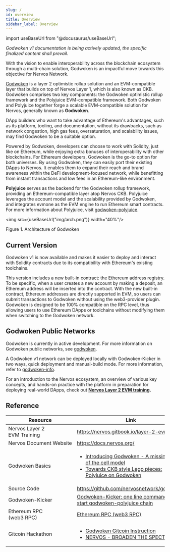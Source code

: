 ```yaml
---
slug: /
id: overview
title: Overview
sidebar_label: Overview
---
```

import useBaseUrl from "@docusaurus/useBaseUrl";

*Godwoken v1 documentation is being actively updated, the specific finalized content shall prevail.*

With the vision to enable interoperability across the blockchain ecosystem through a multi-chain solution, Godwoken is an impactful move towards this objective for Nervos Network.

[Godwoken](https://github.com/nervosnetwork/godwoken) is a layer 2 optimistic rollup solution and an EVM-compatible layer that builds on top of Nervos Layer 1, which is also known as CKB. Godwoken comprises two key components: the Godwoken optimistic rollup framework and the Polyjuice EVM-compatible framework. Both Godwoken and Polyjuice together forge a scalable EVM-compatible solution for Nervos, generally known as **Godwoken**.

DApp builders who want to take advantage of Ethereum's advantages, such as its platform, tooling, and documentation, without its drawbacks, such as network congestion, high gas fees, oversaturation, and scalability issues, may find Godwoken to be a suitable option.

Powered by Godwoken, developers can choose to work with Solidity, just like on Ethereum, while enjoying extra bonuses of interoperability with other blockchains. For Ethereum developers, Godwoken is the go-to option for both universes. By using Godwoken, they can easily port their existing DApps to Nervos. It enables them to expand their reach and brand awareness within the DeFi development-focused network, while benefitting from instant transactions and low fees in an Ethereum-like environment.

**Polyjuice** serves as the backend for the Godwoken rollup framework, providing an Ethereum-compatible layer atop Nervos CKB. Polyjuice leverages the account model and the scalability provided by Godwoken, and integrates evmone as the EVM engine to run Ethereum smart contracts. For more information about Polyjuice, visit [godwoken-polyjuice](https://github.com/nervosnetwork/godwoken-polyjuice).

<img src={useBaseUrl("img/arch.png")}  width="40%"/>

Figure 1. Architecture of Godwoken

## Current Version

Godwoken v1 is now available and makes it easier to deploy and interact with Solidity contracts due to its compatibility with Ethereum's existing toolchains.

This version includes a new built-in contract: the Ethereum address registry. To be specific, when a user creates a new account by making a deposit, an Ethereum address will be inserted into the contract. With the new built-in contract, Ethereum addresses are directly supported in EVM, so users can submit transactions to Godwoken without using the web3-provider plugin. Godwoken is designed to be 100% compatible on the RPC level, thus allowing users to use Ethereum DApps or toolchains without modifying them when switching to the Godwoken network.

## Godwoken Public Networks

Godwoken is currently in active development. For more information on Godwoken public networks, see [godwoken](https://github.com/nervosnetwork/godwoken).


A Godwoken v1 network can be deployed locally with Godwoken-Kicker in two ways, quick deployment and manual-build mode. For more information, refer to [godwoken-info](https://github.com/nervosnetwork/godwoken-info/tree/info).  

For an introduction to the Nervos ecosystem, an overview of various key concepts, and hands-on practice with the platform in preparation for deploying real-world DApps, check out **[Nervos Layer 2 EVM training](https://nervos.gitbook.io/layer-2-evm/).**


## Reference

| Resource                                   | Link                                                         |
| ------------------------------------------ | ------------------------------------------------------------ |
| Nervos&nbsp;Layer&nbsp;2 EVM&nbsp;Training | https://nervos.gitbook.io/layer-2-evm/                       |
| Nervos&nbsp;Document&nbsp;Website          | https://docs.nervos.org/                                     |
| Godwoken&nbsp;Basics                       | <ul><li>[Introducing Godwoken - A missing piece of the cell model](https://talk.nervos.org/t/introducing-godwoken-a-missing-piece-of-the-cell-model/4464?_360safeparam=13594453)</li><li>[Towards CKB style Lego pieces: Polyjuice on Godwoken](https://medium.com/nervosnetwork/towards-ckb-style-lego-pieces-polyjuice-on-godwoken-cbc935d77abf)</li></ul> |
| Source&nbsp;Code                           | https://github.com/nervosnetwork/godwoken                    |
| Godwoken-Kicker                            | [Godwoken-Kicker: one line command to start godwoken-polyjuice chain](https://github.com/RetricSu/godwoken-kicker) |
| Ethereum&nbsp;RPC&nbsp; (web3&nbsp;RPC)    | [Ethereum RPC (web3 RPC)](https://geth.ethereum.org/docs/rpc/server) |
| Gitcoin&nbsp;Hackathon                     | <ul><li>[Godwoken Gitcoin Instruction](https://github.com/Kuzirashi/gw-gitcoin-instruction)</li><li>[NERVOS - BROADEN THE SPECTRUM](https://gitcoin.co/hackathon/nervos/onboard)</li></ul> |

